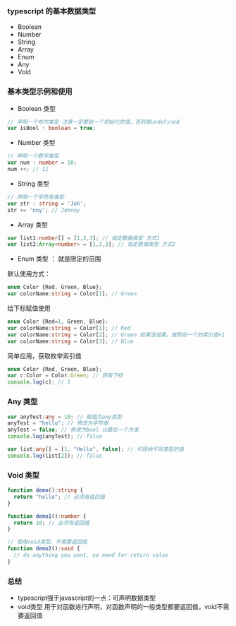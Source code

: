 ### typescript 的基本数据类型

- Boolean
- Number
- String
- Array
- Enum
- Any
- Void

### 基本类型示例和使用

- Boolean 类型

```typescript
// 声明一个布尔类型 注意一定要给一个初始化的值，否则是undefined
var isBool : boolean = true;
```

- Number 类型

```typescript
// 声明一个数字类型 
var num : number = 10;
num ++; // 11
```

- String 类型

```typescript
// 声明一个字符串类型 
var str : string = 'Joh';
str += 'nny'; // Johnny
```
- Array 类型

```typescript
var list1:number[] = [1,2,3]; // 指定数据类型 方式1
var list2:Array<number> = [1,2,3]; // 指定数据类型 方式2
```

- Enum 类型 ： 就是限定的范围

默认使用方式：
```typescript
enum Color {Red, Green, Blue};
var colorName:string = Color[1]; // Green
```

给下标赋值使用
```typescript
enum Color {Red=1, Green, Blue};
var colorName:string = Color[1]; // Red
var colorName:string = Color[2]; // Green 如果没设置，按照前一个的索引值+1
var colorName:string = Color[3]; // Blue
```

简单应用，获取枚举索引值
```typescript
enum Color {Red, Green, Blue};
var c:Color = Color.Green; // 获取下标
console.log(c); // 1 
```

### Any 类型

```typescript
var anyTest:any = 10; // 赋值为any类型
anyTest = "hello"; // 修改为字符串
anyTest = false; // 修改为bool 以最后一个为准
console.log(anyTest); // false

var list:any[] = [1, "Hello", false]; // 可容纳不同类型的值
console.log(list[2]); // false

```


### Void 类型

```typescript
function demo():string {
  return "hello"; // 必须有返回值
}

function demo1():number {
  return 10; // 必须有返回值
}

// 使用void类型，不需要返回值
function demo2():void {
  // do anything you want, no need for return value
}

```

### 总结

- typescript强于javascript的一点：可声明数据类型
- void类型 用于对函数进行声明，对函数声明的一般类型都要返回值，void不需要返回值
